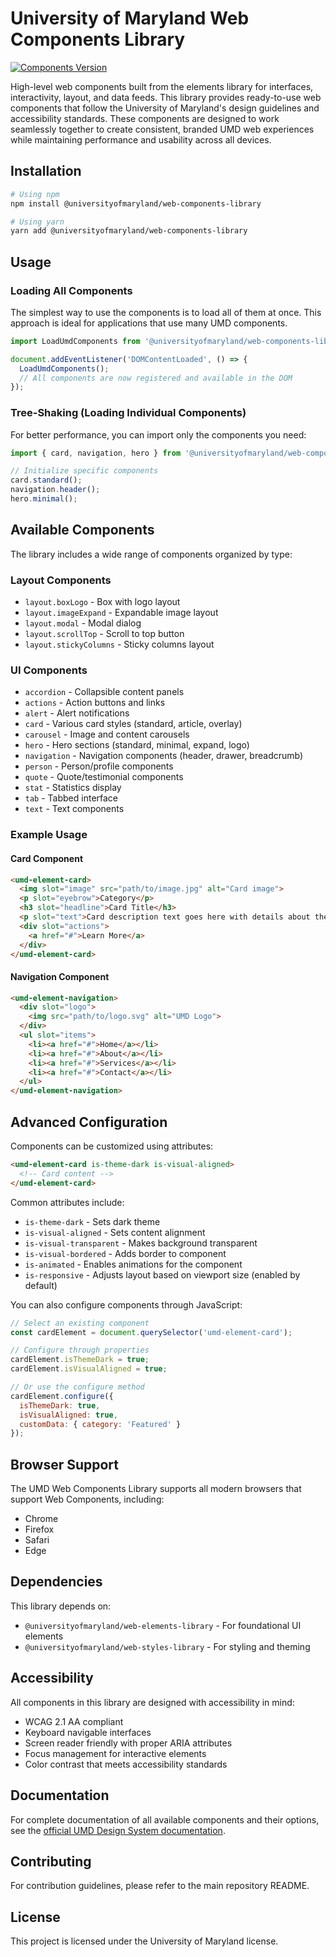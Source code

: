 # University of Maryland Web Components Library

[![Components Version](https://img.shields.io/badge/Components-v1.9.9-blue)](https://www.npmjs.com/package/@universityofmaryland/web-components-library)

High-level web components built from the elements library for interfaces, interactivity, layout, and data feeds. This library provides ready-to-use web components that follow the University of Maryland's design guidelines and accessibility standards. These components are designed to work seamlessly together to create consistent, branded UMD web experiences while maintaining performance and usability across all devices.

## Installation

```bash
# Using npm
npm install @universityofmaryland/web-components-library

# Using yarn
yarn add @universityofmaryland/web-components-library
```

## Usage

### Loading All Components

The simplest way to use the components is to load all of them at once. This approach is ideal for applications that use many UMD components.

```javascript
import LoadUmdComponents from '@universityofmaryland/web-components-library';

document.addEventListener('DOMContentLoaded', () => {
  LoadUmdComponents();
  // All components are now registered and available in the DOM
});
```

### Tree-Shaking (Loading Individual Components)

For better performance, you can import only the components you need:

```javascript
import { card, navigation, hero } from '@universityofmaryland/web-components-library/Components';

// Initialize specific components
card.standard();
navigation.header();
hero.minimal();
```

## Available Components

The library includes a wide range of components organized by type:

### Layout Components
- `layout.boxLogo` - Box with logo layout
- `layout.imageExpand` - Expandable image layout
- `layout.modal` - Modal dialog
- `layout.scrollTop` - Scroll to top button
- `layout.stickyColumns` - Sticky columns layout

### UI Components
- `accordion` - Collapsible content panels
- `actions` - Action buttons and links
- `alert` - Alert notifications
- `card` - Various card styles (standard, article, overlay)
- `carousel` - Image and content carousels
- `hero` - Hero sections (standard, minimal, expand, logo)
- `navigation` - Navigation components (header, drawer, breadcrumb)
- `person` - Person/profile components
- `quote` - Quote/testimonial components
- `stat` - Statistics display
- `tab` - Tabbed interface
- `text` - Text components

### Example Usage

#### Card Component

```html
<umd-element-card>
  <img slot="image" src="path/to/image.jpg" alt="Card image">
  <p slot="eyebrow">Category</p>
  <h3 slot="headline">Card Title</h3>
  <p slot="text">Card description text goes here with details about the card content.</p>
  <div slot="actions">
    <a href="#">Learn More</a>
  </div>
</umd-element-card>
```

#### Navigation Component

```html
<umd-element-navigation>
  <div slot="logo">
    <img src="path/to/logo.svg" alt="UMD Logo">
  </div>
  <ul slot="items">
    <li><a href="#">Home</a></li>
    <li><a href="#">About</a></li>
    <li><a href="#">Services</a></li>
    <li><a href="#">Contact</a></li>
  </ul>
</umd-element-navigation>
```

## Advanced Configuration

Components can be customized using attributes:

```html
<umd-element-card is-theme-dark is-visual-aligned>
  <!-- Card content -->
</umd-element-card>
```

Common attributes include:
- `is-theme-dark` - Sets dark theme
- `is-visual-aligned` - Sets content alignment
- `is-visual-transparent` - Makes background transparent
- `is-visual-bordered` - Adds border to component
- `is-animated` - Enables animations for the component
- `is-responsive` - Adjusts layout based on viewport size (enabled by default)

You can also configure components through JavaScript:

```javascript
// Select an existing component
const cardElement = document.querySelector('umd-element-card');

// Configure through properties
cardElement.isThemeDark = true;
cardElement.isVisualAligned = true;

// Or use the configure method
cardElement.configure({
  isThemeDark: true,
  isVisualAligned: true,
  customData: { category: 'Featured' }
});
```

## Browser Support

The UMD Web Components Library supports all modern browsers that support Web Components, including:
- Chrome
- Firefox
- Safari
- Edge

## Dependencies

This library depends on:
- `@universityofmaryland/web-elements-library` - For foundational UI elements
- `@universityofmaryland/web-styles-library` - For styling and theming

## Accessibility

All components in this library are designed with accessibility in mind:
- WCAG 2.1 AA compliant
- Keyboard navigable interfaces
- Screen reader friendly with proper ARIA attributes
- Focus management for interactive elements
- Color contrast that meets accessibility standards

## Documentation

For complete documentation of all available components and their options, see the [official UMD Design System documentation](https://umd-digital.github.io/design-system/).

## Contributing

For contribution guidelines, please refer to the main repository README.

## License

This project is licensed under the University of Maryland license.